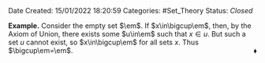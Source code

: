 <br />
<br />

Date Created: 15/01/2022 18:20:59
Categories: #Set_Theory
Status: _Closed_

**Example.** Consider the empty set $\em$. If $x\in\bigcup\em$, then, by the Axiom of Union, there exists some $u\in\em$ such that $x\in u$. But such a set $u$ cannot exist, so $x\in\bigcup\em$ for all sets $x$. Thus $\bigcup\em=\em$.<span style="float:right;">$\blacklozenge$</span>
